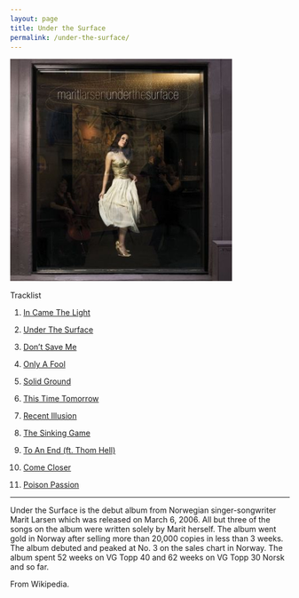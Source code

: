 ```yaml
---
layout: page
title: Under the Surface
permalink: /under-the-surface/
---
```

<div class="float">
<a href="/images/covers/under-the-surface.jpg" target="_blank"><img src="/images/covers/thumbnail/under-the-surface.jpg" alt="Under the Surface album cover" /></a>
</div>

Tracklist

 01. [In Came The Light](/under-the-surface/In-Came-The-Light.html)

 02. [Under The Surface](/under-the-surface/Under-The-Surface.html)

 03. [Don’t Save Me](/under-the-surface/Dont-Save-Me.html)

 04. [Only A Fool](/under-the-surface/Only-A-Fool.html)

 05. [Solid Ground](/under-the-surface/Solid-Ground.html)

 06. [This Time Tomorrow](/under-the-surface/This-Time-Tomorrow.html)

 07. [Recent Illusion](/under-the-surface/Recent-Illusion.html)

 08. [The Sinking Game](/under-the-surface/The-Sinking-Game.html)

 09. [To An End (ft. Thom Hell)](/under-the-surface/To-An-End.html)

 10. [Come Closer](/under-the-surface/Come-Closer.html)
 
 11. [Poison Passion](/under-the-surface/Poison-Passion.html)

<div class="clean"><hr /></div>

Under the Surface is the debut album from Norwegian singer-songwriter Marit Larsen which was released on March 6, 2006. All but three of the songs on the album were written solely by Marit herself. The album went gold in Norway after selling more than 20,000 copies in less than 3 weeks. The album debuted and peaked at No. 3 on the sales chart in Norway. The album spent 52 weeks on VG Topp 40 and 62 weeks on VG Topp 30 Norsk and so far.

From Wikipedia.